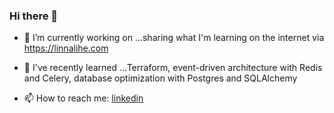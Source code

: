 ### Hi there 👋

-  🌱 I’m currently working on ...sharing what I'm learning on the internet via https://linnalihe.com
-  🔭 I've recently learned ...Terraform, event-driven architecture with Redis and Celery, database optimization with Postgres and SQLAlchemy

- 📫 How to reach me:  [linkedin](https://www.linkedin.com/in/linnalihe/)
